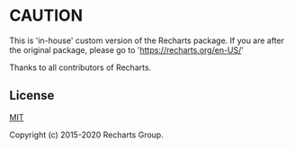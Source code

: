 # CAUTION
This is 'in-house' custom version of the Recharts package.
If you are after the original package, please go to 'https://recharts.org/en-US/'

Thanks to all contributors of Recharts.
## License

[MIT](http://opensource.org/licenses/MIT)

Copyright (c) 2015-2020 Recharts Group.

